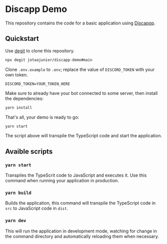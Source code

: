 # Discapp Demo

This repository contains the code for a basic application using [Discappp](http://github.com/jotaajunior/discapp).

## Quickstart

Use [degit](https://github.com/Rich-Harris/degit) to clone this repository.

```bash
npx degit jotaajunior/discapp-demo#main
```

Clone `.env.example` to `.env`; replace the value of `DISCORD_TOKEN` with your own token.

```
DISCORD_TOKEN=YOUR_TOKEN_HERE
```

Make sure to already have your bot connected to some server, then install the dependencies:

```bash
yarn install
```

That's all, your demo is ready to go:

```bash
yarn start
```

The script above will transpile the TypeScript code and start the application.

## Avaible scripts

### `yarn start`

Transpiles the TypeScrit code to JavaScript and executes it. Use this command when running your application in production.

### `yarn build`

Builds the application, this command will transpile the TypeScript code in `src` to JavaScript code in `dist`.

### `yarn dev`

This will run the application in development mode, watching for change in the command directory and automatically reloading them when necessary.
